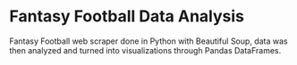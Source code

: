 # Fantasy Football Data Analysis
Fantasy Football web scraper done in Python with Beautiful Soup, data was then analyzed and turned into visualizations through Pandas DataFrames.
